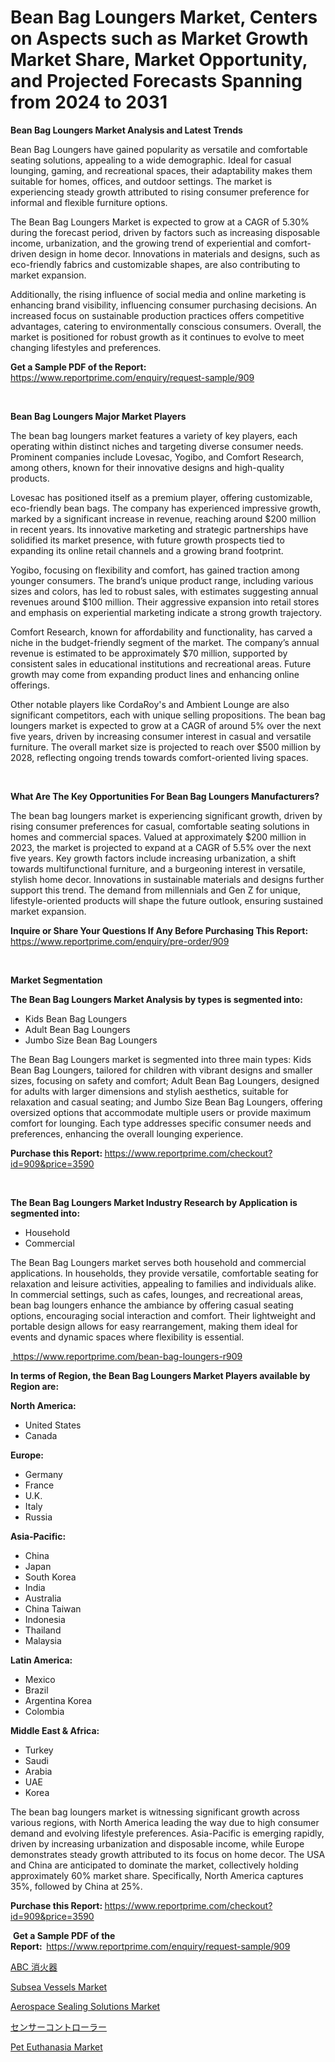 <p><h1>Bean Bag Loungers Market, Centers on Aspects such as Market Growth Market Share, Market Opportunity, and Projected Forecasts Spanning from 2024 to 2031</h1></p><p><strong>Bean Bag Loungers Market Analysis and Latest Trends</strong></p>
<p><p>Bean Bag Loungers have gained popularity as versatile and comfortable seating solutions, appealing to a wide demographic. Ideal for casual lounging, gaming, and recreational spaces, their adaptability makes them suitable for homes, offices, and outdoor settings. The market is experiencing steady growth attributed to rising consumer preference for informal and flexible furniture options.</p><p>The Bean Bag Loungers Market is expected to grow at a CAGR of 5.30% during the forecast period, driven by factors such as increasing disposable income, urbanization, and the growing trend of experiential and comfort-driven design in home decor. Innovations in materials and designs, such as eco-friendly fabrics and customizable shapes, are also contributing to market expansion. </p><p>Additionally, the rising influence of social media and online marketing is enhancing brand visibility, influencing consumer purchasing decisions. An increased focus on sustainable production practices offers competitive advantages, catering to environmentally conscious consumers. Overall, the market is positioned for robust growth as it continues to evolve to meet changing lifestyles and preferences.</p></p>
<p><strong>Get a Sample PDF of the Report:&nbsp;</strong> <a href="https://www.reportprime.com/enquiry/request-sample/909">https://www.reportprime.com/enquiry/request-sample/909</a></p>
<p>&nbsp;</p>
<p><strong>Bean Bag Loungers Major Market Players</strong></p>
<p><p>The bean bag loungers market features a variety of key players, each operating within distinct niches and targeting diverse consumer needs. Prominent companies include Lovesac, Yogibo, and Comfort Research, among others, known for their innovative designs and high-quality products.</p><p>Lovesac has positioned itself as a premium player, offering customizable, eco-friendly bean bags. The company has experienced impressive growth, marked by a significant increase in revenue, reaching around $200 million in recent years. Its innovative marketing and strategic partnerships have solidified its market presence, with future growth prospects tied to expanding its online retail channels and a growing brand footprint.</p><p>Yogibo, focusing on flexibility and comfort, has gained traction among younger consumers. The brand’s unique product range, including various sizes and colors, has led to robust sales, with estimates suggesting annual revenues around $100 million. Their aggressive expansion into retail stores and emphasis on experiential marketing indicate a strong growth trajectory.</p><p>Comfort Research, known for affordability and functionality, has carved a niche in the budget-friendly segment of the market. The company’s annual revenue is estimated to be approximately $70 million, supported by consistent sales in educational institutions and recreational areas. Future growth may come from expanding product lines and enhancing online offerings.</p><p>Other notable players like CordaRoy's and Ambient Lounge are also significant competitors, each with unique selling propositions. The bean bag loungers market is expected to grow at a CAGR of around 5% over the next five years, driven by increasing consumer interest in casual and versatile furniture. The overall market size is projected to reach over $500 million by 2028, reflecting ongoing trends towards comfort-oriented living spaces.</p></p>
<p>&nbsp;</p>
<p><strong>What Are The Key Opportunities For Bean Bag Loungers Manufacturers?</strong></p>
<p><p>The bean bag loungers market is experiencing significant growth, driven by rising consumer preferences for casual, comfortable seating solutions in homes and commercial spaces. Valued at approximately $200 million in 2023, the market is projected to expand at a CAGR of 5.5% over the next five years. Key growth factors include increasing urbanization, a shift towards multifunctional furniture, and a burgeoning interest in versatile, stylish home decor. Innovations in sustainable materials and designs further support this trend. The demand from millennials and Gen Z for unique, lifestyle-oriented products will shape the future outlook, ensuring sustained market expansion.</p></p>
<p><strong>Inquire or Share Your Questions If Any Before Purchasing This Report:</strong> <a href="https://www.reportprime.com/enquiry/pre-order/909">https://www.reportprime.com/enquiry/pre-order/909</a></p>
<p>&nbsp;</p>
<p><strong>Market Segmentation</strong></p>
<p><strong>The Bean Bag Loungers Market Analysis by types is segmented into:</strong></p>
<p><ul><li>Kids Bean Bag Loungers</li><li>Adult Bean Bag Loungers</li><li>Jumbo Size Bean Bag Loungers</li></ul></p>
<p><p>The Bean Bag Loungers market is segmented into three main types: Kids Bean Bag Loungers, tailored for children with vibrant designs and smaller sizes, focusing on safety and comfort; Adult Bean Bag Loungers, designed for adults with larger dimensions and stylish aesthetics, suitable for relaxation and casual seating; and Jumbo Size Bean Bag Loungers, offering oversized options that accommodate multiple users or provide maximum comfort for lounging. Each type addresses specific consumer needs and preferences, enhancing the overall lounging experience.</p></p>
<p><strong>Purchase this Report:&nbsp;</strong><a href="https://www.reportprime.com/checkout?id=909&price=3590">https://www.reportprime.com/checkout?id=909&price=3590</a></p>
<p>&nbsp;</p>
<p><strong>The Bean Bag Loungers Market Industry Research by Application is segmented into:</strong></p>
<p><ul><li>Household</li><li>Commercial</li></ul></p>
<p><p>The Bean Bag Loungers market serves both household and commercial applications. In households, they provide versatile, comfortable seating for relaxation and leisure activities, appealing to families and individuals alike. In commercial settings, such as cafes, lounges, and recreational areas, bean bag loungers enhance the ambiance by offering casual seating options, encouraging social interaction and comfort. Their lightweight and portable design allows for easy rearrangement, making them ideal for events and dynamic spaces where flexibility is essential.</p></p>
<p><a href="https://www.reportprime.com/bean-bag-loungers-r909">&nbsp;https://www.reportprime.com/bean-bag-loungers-r909</a></p>
<p><strong>In terms of Region, the Bean Bag Loungers Market Players available by Region are:</strong></p>
<p>
    <p> <strong> North America: </strong>
        <ul>
            <li>United States</li>
            <li>Canada</li>
        </ul>
        </p> 
    <p> <strong> Europe: </strong>
        <ul>
            <li>Germany</li>
            <li>France</li>
            <li>U.K.</li>
            <li>Italy</li>
            <li>Russia</li>
        </ul>
        </p> 
    <p> <strong> Asia-Pacific: </strong>
        <ul>
            <li>China</li>
            <li>Japan</li>
            <li>South Korea</li>
            <li>India</li>
            <li>Australia</li>
            <li>China Taiwan</li>
            <li>Indonesia</li>
            <li>Thailand</li>
            <li>Malaysia</li>
        </ul>
        </p> 
    <p> <strong> Latin America: </strong>
        <ul>
            <li>Mexico</li>
            <li>Brazil</li>
            <li>Argentina Korea</li>
            <li>Colombia</li>
        </ul>
        </p> 
    <p> <strong> Middle East & Africa: </strong>
        <ul>
            <li>Turkey</li>
            <li>Saudi</li>
            <li>Arabia</li>
            <li>UAE</li>
            <li>Korea</li>
        </ul>
    </p>
    </p>
<p><p>The bean bag loungers market is witnessing significant growth across various regions, with North America leading the way due to high consumer demand and evolving lifestyle preferences. Asia-Pacific is emerging rapidly, driven by increasing urbanization and disposable income, while Europe demonstrates steady growth attributed to its focus on home decor. The USA and China are anticipated to dominate the market, collectively holding approximately 60% market share. Specifically, North America captures 35%, followed by China at 25%.</p></p>
<p><strong>Purchase this Report: </strong><a href="https://www.reportprime.com/checkout?id=909&price=3590">https://www.reportprime.com/checkout?id=909&price=3590</a></p>
<p>&nbsp;<strong>Get a Sample PDF of the Report:&nbsp;&nbsp;</strong><a href="https://www.reportprime.com/enquiry/request-sample/909">https://www.reportprime.com/enquiry/request-sample/909</a></p>
<p><strong></strong></p>
<p><p><a href="https://medium.com/@jasenlueilwitz/%E6%9C%AA%E6%9D%A5%E3%82%92%E6%8F%8F%E3%81%8F-%E3%82%B0%E3%83%AD%E3%83%BC%E3%83%90%E3%83%ABabc%E6%B6%88%E7%81%AB%E5%99%A8%E5%B8%82%E5%A0%B4%E3%81%AE%E5%8C%85%E6%8B%AC%E7%9A%84%E5%88%86%E6%9E%90-2024%E5%B9%B4-2031%E5%B9%B4-798a8b92ee9b">ABC 消火器</a></p><p><a href="https://www.linkedin.com/pulse/global-subsea-vessels-market-analysis-trends-forecasts-mgvde?trackingId=LzLXtyZ1SLG49pTcz%2Bgwvg%3D%3D">Subsea Vessels Market</a></p><p><a href="https://medium.com/@keith.brown8975/global-perspectives-on-aerospace-sealing-solutions-market-trends-challenges-and-forecast-503a1c2a3692">Aerospace Sealing Solutions Market</a></p><p><a href="https://medium.com/@jasenlueilwitz/%E5%9C%B0%E7%90%83%E3%82%BB%E3%83%B3%E3%82%B5%E3%83%BC%E3%82%B3%E3%83%B3%E3%83%88%E3%83%AD%E3%83%BC%E3%83%A9%E3%83%BC%E5%B8%82%E5%A0%B4%E3%81%AE%E7%8A%B6%E6%B3%81-2024%E5%B9%B4-2031%E5%B9%B4-%E3%81%8A%E3%82%88%E3%81%B3%E5%9C%B0%E5%9F%9F-%E8%A3%BD%E5%93%81-%E3%82%A8%E3%83%B3%E3%83%89%E3%83%A6%E3%83%BC%E3%82%B9%E5%88%A5%E3%81%AE%E4%BA%88%E6%B8%AC-49e3e42186f4">センサーコントローラー</a></p><p><a href="https://medium.com/@keith.brown8975/pet-euthanasia-market-revolution-2024-2031-market-trends-shaping-the-next-decade-a4fbf36f1e4c">Pet Euthanasia Market</a></p></p>